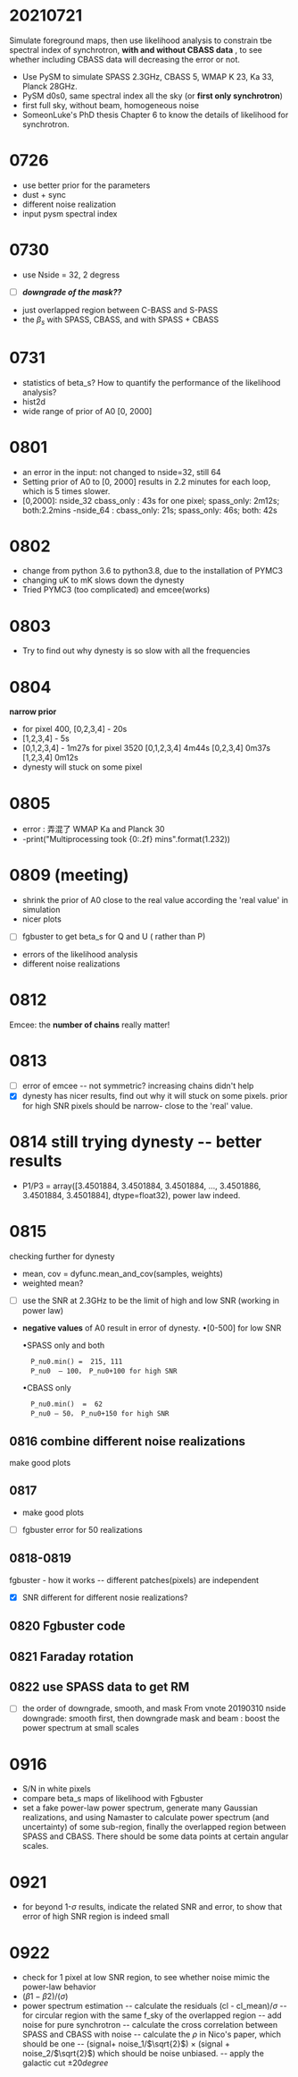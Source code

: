 
# 20210721
Simulate foreground maps, then use likelihood analysis to constrain tbe spectral index of synchrotron, **with and without CBASS data** , to see whether including CBASS data will decreasing the error or not. 
- Use PySM to simulate SPASS 2.3GHz, CBASS 5, WMAP K 23, Ka 33, Planck 28GHz.
- PySM d0s0, same spectral index all the sky (or **first only synchrotron**)
- first full sky, without beam, homogeneous noise
- SomeonLuke's PhD thesis  Chapter 6 to know the details of likelihood for synchrotron. 

# 0726 
- use better prior for the parameters
- dust + sync
- different noise realization
- input pysm spectral index

# 0730
- use Nside = 32, 2 degress
- [ ] ***downgrade of the mask??***
- just overlapped region between C-BASS and S-PASS
-  the $\beta_s$ with SPASS, CBASS, and with SPASS + CBASS
# 0731
- statistics of beta_s? How to quantify the performance of the likelihood analysis?
- hist2d
- wide range of prior of A0 [0, 2000]
# 0801
- an error in the input: not changed to nside=32, still 64
- Setting prior of A0 to [0, 2000] results in 2.2 minutes for each loop, which is 5 times  slower.
- [0,2000]: nside_32 cbass_only : 43s for one pixel; spass_only: 2m12s; both:2.2mins
-nside_64 : cbass_only: 21s; spass_only: 46s; both: 42s

# 0802
- change from python 3.6 to python3.8, due to the installation of PYMC3
- changing uK to mK slows down the dynesty
-  Tried PYMC3 (too complicated) and emcee(works)

# 0803
- Try to find out why dynesty is so slow with all the frequencies 

# 0804
**narrow prior**
- for pixel 400, [0,2,3,4] - 20s
- [1,2,3,4] - 5s
- [0,1,2,3,4] - 1m27s
for pixel 3520 [0,1,2,3,4] 4m44s
[0,2,3,4] 0m37s
[1,2,3,4] 0m12s
- dynesty will stuck on some pixel

# 0805
- error : 弄混了 WMAP Ka and Planck 30
- -print("Multiprocessing took {0:.2f} mins".format(1.232))

# 0809 (meeting)

- shrink the prior of A0 close to the real value according the 'real value' in simulation
- nicer plots
- [ ] fgbuster to get beta_s for Q and U ( rather than P)
- errors of the likelihood analysis 
- different noise realizations  

# 0812 
Emcee: the **number of chains** really matter!

# 0813

 - [ ] error of emcee -- not symmetric? increasing chains didn't help
 - [x] dynesty has nicer results, find out why it will stuck on some pixels.  prior for high SNR pixels should be narrow- close to the 'real' value.
 
# 0814 still trying dynesty -- better results
- P1/P3 = array([3.4501884, 3.4501884, 3.4501884, ..., 3.4501886, 3.4501884,
       3.4501884], dtype=float32), power law indeed. 
  
# 0815 
 checking further for dynesty
 - mean, cov = dyfunc.mean_and_cov(samples, weights) 
 - weighted mean?
 - [ ] use the SNR at 2.3GHz to be the limit of high and low SNR (working in power law) 
- **negative values** of A0 result in error of dynesty.
	•[0-500] for low SNR

	•SPASS only and both

	    P_nu0.min() =  215, 111
	    P_nu0  – 100， P_nu0+100 for high SNR

	•CBASS only

	    P_nu0.min()  =  62
	    P_nu0 – 50， P_nu0+150 for high SNR
	    
## 0816 combine different noise realizations
make good plots
## 0817
- make good plots
 - [ ] fgbuster error for 50 realizations
## 0818-0819
fgbuster - how it works -- different patches(pixels) are independent
- [x] SNR different for different nosie realizations?
## 0820 Fgbuster code

##  0821 Faraday rotation
## 0822 use SPASS data to get RM
 - [ ] the order of downgrade, smooth, and mask
 From vnote 20190310
nside downgrade: smooth first, then downgrade
mask and beam : boost the power spectrum at small scales

# 0916
- S/N in white pixels
- compare beta_s maps of likelihood with Fgbuster
- set a fake power-law power spectrum, generate many Gaussian realizations, and using Namaster to calculate power spectrum (and uncertainty) of some sub-region, finally  the overlapped region between SPASS and CBASS. There should be some data points at certain angular scales. 

# 0921
- for beyond 1-$\sigma$ results, indicate the related SNR and error, to show that error of high SNR region is indeed small

# 0922
- check for 1 pixel at low SNR region, to see whether noise mimic the power-law behavior
- $(\beta1 - \beta2)/(\sigma)$
- power spectrum estimation
-- calculate the residuals (cl - cl_mean)/$\sigma$
-- for circular region with the same f_sky of the overlapped region
-- add noise for pure synchrotron
-- calculate the cross correlation between SPASS and CBASS with noise
-- calculate the $\rho$ in Nico's paper, which should be one
-- (signal+ noise_1/$\sqrt{2}$) $\times$ (signal + noise_2/$\sqrt{2}$) which should be noise unbiased.
-- apply the galactic cut $\pm 20 degree$  
 


<!--stackedit_data:
eyJoaXN0b3J5IjpbLTI2NzU0MjQ1NiwtMTk1NjYyOTg5OF19
-->